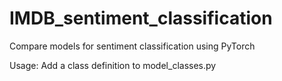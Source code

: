 # IMDB_sentiment_classification
Compare models for sentiment classification using PyTorch

Usage: Add a class definition to model_classes.py
